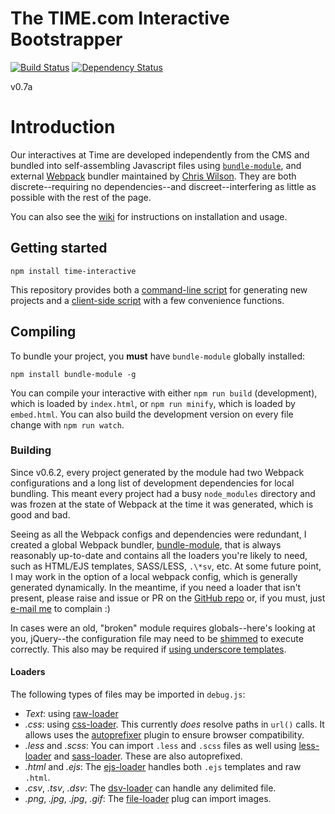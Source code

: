 The TIME.com Interactive Bootstrapper
====

[![Build Status](https://travis-ci.org/TimeMagazine/time-interactive.png)](https://travis-ci.org/TimeMagazine/time-interactive) 
[![Dependency Status](https://david-dm.org/TimeMagazine/time-interactive.svg)](https://david-dm.org/TimeMagazine/time-interactive)

v0.7a

# Introduction

Our interactives at Time are developed independently from the CMS and bundled into self-assembling Javascript files using [`bundle-module`](https://github.com/wilson428/bundle-module), and external [Webpack](https://webpack.github.io/) bundler maintained by [Chris Wilson](@wilson428). They are both discrete--requiring no dependencies--and discreet--interfering as little as possible with the rest of the page. 

You can also see the [wiki](https://github.com/TimeMagazine/time-interactive/wiki) for instructions on installation and usage. 

## Getting started

	npm install time-interactive

This repository provides both a [command-line script](https://github.com/TimeMagazine/time-interactive/blob/master/bin/generate.js) for generating new projects and a [client-side script](https://github.com/TimeMagazine/time-interactive/blob/master/index.js) with a few convenience functions.

## Compiling

To bundle your project, you **must** have `bundle-module` globally installed:

	npm install bundle-module -g

You can compile your interactive with either `npm run build` (development), which is loaded by `index.html`, or `npm run minify`, which is loaded by `embed.html`. You can also build the development version on every file change with `npm run watch`.

### Building

Since v0.6.2, every project generated by the module had two Webpack configurations and a long list of development dependencies for local bundling. This meant every project had a busy `node_modules` directory and was frozen at the state of Webpack at the time it was generated, which is good and bad.

Seeing as all the Webpack configs and dependencies were redundant, I created a global Webpack bundler, [bundle-module](https://www.npmjs.com/package/bundle-module), that is always reasonably up-to-date and contains all the loaders you're likely to need, such as HTML/EJS templates, SASS/LESS, `.\*sv`, etc. At some future point, I may work in the option of a local webpack config, which is generally generated dynamically. In the meantime, if you need a loader that isn't present, please raise and issue or PR on the [GitHub repo](https://github.com/wilson428/bundle-module) or, if you must, just [e-mail me](mailto:wilson@mechanicalscribe.com) to complain :)

In cases were an old, "broken" module requires globals--here's looking at you, jQuery--the configuration file may need to be [shimmed](https://webpack.js.org/guides/shimming/) to execute correctly. This also may be required if [using underscore templates](https://github.com/difelice/ejs-loader#usage).

#### Loaders

The following types of files may be imported in `debug.js`:

+ *Text*: using [raw-loader](https://github.com/webpack-contrib/raw-loader)
+ *.css*: using [css-loader](https://webpack.js.org/loaders/css-loader). This currently _does_ resolve paths in `url()` calls. It allows uses the [autoprefixer](https://github.com/postcss/autoprefixer#webpack) plugin to ensure browser compatibility.
+ *.less* and *.scss*: You can import `.less` and `.scss` files as well using [less-loader](https://webpack.js.org/loaders/less-loader) and [sass-loader](https://webpack.js.org/loaders/sass-loader). These are also autoprefixed.
+ *.html* and *.ejs*: The [ejs-loader](https://github.com/difelice/ejs-loader) handles both `.ejs` templates and raw `.html`.
+ *.csv*, *.tsv*, *.dsv*: The [dsv-loader](https://github.com/wbkd/dsv-loader) can handle any delimited file.
+ *.png*, *.jpg*, *.jpg*, *.gif*: The [file-loader](https://webpack.js.org/loaders/file-loader) plug can import images.